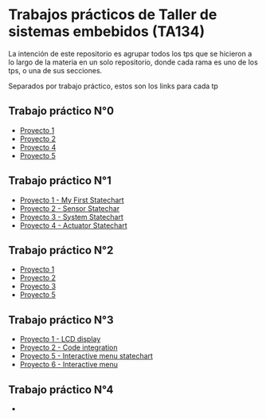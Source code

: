 # Trabajos prácticos de Taller de sistemas embebidos (TA134)
La intención de este repositorio es agrupar todos los tps que se hicieron a lo largo de la materia en un solo repositorio, donde cada rama es uno de los tps, o una de sus secciones.

Separados por trabajo práctico, estos son los links para cada tp

## Trabajo práctico N°0
- [Proyecto 1](https://github.com/JuanBiancuzzo/TPs-TDSE/tree/TP0-Proyecto1) 
- [Proyecto 2](https://github.com/JuanBiancuzzo/TPs-TDSE/tree/TP0-Proyecto2)
- [Proyecto 4](https://github.com/JuanBiancuzzo/TPs-TDSE/tree/TP0-Proyecto4)
- [Proyecto 5](https://github.com/JuanBiancuzzo/TPs-TDSE/tree/TP0-Proyecto5)

## Trabajo práctico N°1
- [Proyecto 1 - My First Statechart](https://github.com/JuanBiancuzzo/TPs-TDSE/tree/TP1-Proyecto1-My-First-Statechart)
- [Proyecto 2 - Sensor Statechar](https://github.com/JuanBiancuzzo/TPs-TDSE/tree/TP1-Proyecto2-Sensor-Statechart)
- [Proyecto 3 - System Statechart](https://github.com/JuanBiancuzzo/TPs-TDSE/tree/TP1-Proyecto3-System-Statechart)
- [Proyecto 4 - Actuator Statechart](https://github.com/JuanBiancuzzo/TPs-TDSE/tree/TP1-Proyecto4-Actuator-Statechart)

## Trabajo práctico N°2
- [Proyecto 1](https://github.com/JuanBiancuzzo/TPs-TDSE/tree/TP2-Proyecto1) 
- [Proyecto 2](https://github.com/JuanBiancuzzo/TPs-TDSE/tree/TP2-Proyecto2)
- [Proyecto 3](https://github.com/JuanBiancuzzo/TPs-TDSE/tree/TP2-Proyecto3)
- [Proyecto 5](https://github.com/JuanBiancuzzo/TPs-TDSE/tree/TP2-Proyecto5)

## Trabajo práctico N°3
- [Proyecto 1 - LCD display](https://github.com/JuanBiancuzzo/TPs-TDSE/tree/TP3-Proyecto1-LCD-display)
- [Proyecto 2 - Code integration](https://github.com/JuanBiancuzzo/TPs-TDSE/tree/TP3-Proyecto2-Code-integration)
- [Proyecto 5 - Interactive menu statechart](https://github.com/JuanBiancuzzo/TPs-TDSE/tree/TP3-Proyecto5-Interactive-menu-statechart)
- [Proyecto 6 - Interactive menu](https://github.com/JuanBiancuzzo/TPs-TDSE/tree/TP3-Proyecto6-Interactive-menu)

## Trabajo práctico N°4
- 